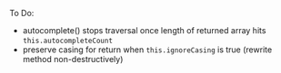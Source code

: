 To Do:
- autocomplete() stops traversal once length of returned array hits `this.autocompleteCount`
- preserve casing for return when `this.ignoreCasing` is true (rewrite method non-destructively)
